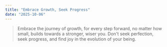 ```yaml
---
title: "Embrace Growth, Seek Progress"
date: "2025-10-06"
---
```


> Embrace the journey of growth, for every step forward, no matter how small, builds towards a stronger, wiser you. Don't seek perfection, seek progress, and find joy in the evolution of your being.
